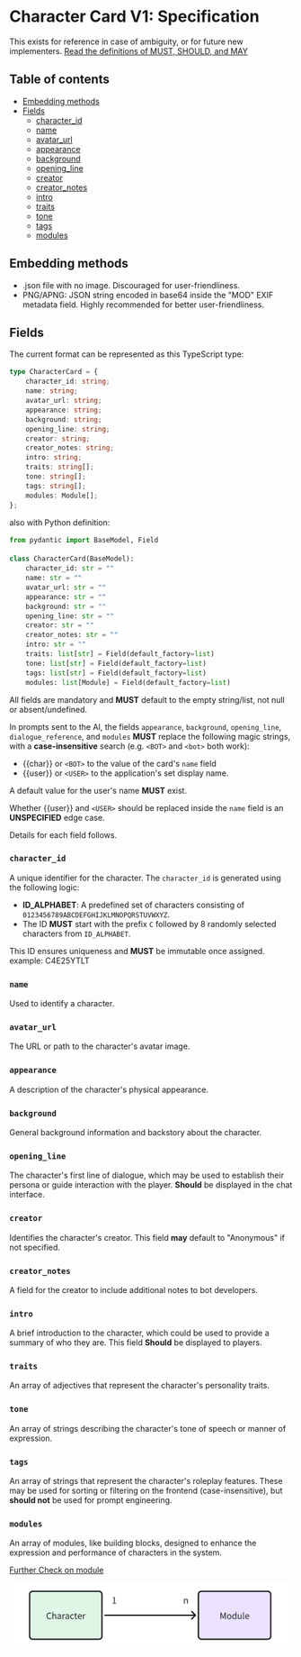 # Character Card V1: Specification

This exists for reference in case of ambiguity, or for future new implementers.
[Read the definitions of MUST, SHOULD, and MAY](./keyword_definitions.md)

## Table of contents

- [Embedding methods](#embedding-methods)
- [Fields](#fields)
  * [character_id](#character_id)
  * [name](#name)
  * [avatar_url](#avatar_url)
  * [appearance](#appearance)
  * [background](#background)
  * [opening_line](#opening_line)
  * [creator](#creator)
  * [creator_notes](#creator_notes)
  * [intro](#intro)
  * [traits](#traits)
  * [tone](#tone)
  * [tags](#tags)
  * [modules](#modules)


## Embedding methods

- .json file with no image. Discouraged for user-friendliness.
- PNG/APNG: JSON string encoded in base64 inside the "MOD" EXIF metadata field. Highly recommended for better user-friendliness.


## Fields

The current format can be represented as this TypeScript type:

```ts
type CharacterCard = {
    character_id: string;
    name: string;
    avatar_url: string;
    appearance: string;
    background: string;
    opening_line: string;
    creator: string;
    creator_notes: string;
    intro: string;
    traits: string[];
    tone: string[];
    tags: string[];
    modules: Module[];
};
```

also with Python definition:
```python
from pydantic import BaseModel, Field

class CharacterCard(BaseModel):
    character_id: str = ""
    name: str = ""
    avatar_url: str = ""
    appearance: str = ""
    background: str = ""
    opening_line: str = ""
    creator: str = ""
    creator_notes: str = ""
    intro: str = ""
    traits: list[str] = Field(default_factory=list)
    tone: list[str] = Field(default_factory=list)
    tags: list[str] = Field(default_factory=list)                          
    modules: list[Module] = Field(default_factory=list)
```

All fields are mandatory and **MUST** default to the empty string/list, not null or absent/undefined.

In prompts sent to the AI, the fields `appearance`, `background`, `opening_line`, `dialogue_reference`, and `modules` **MUST** replace the following magic strings, with a **case-insensitive** search (e.g. `<BOT>` and `<bot>` both work):
- {{char}} or `<BOT>` to the value of the card's `name` field
- {{user}} or `<USER>` to the application's set display name.

A default value for the user's name **MUST** exist.

Whether {{user}} and `<USER>` should be replaced inside the `name` field is an **UNSPECIFIED** edge case.

Details for each field follows.

### `character_id`
A unique identifier for the character. The `character_id` is generated using the following logic:

- **ID_ALPHABET**: A predefined set of characters consisting of `0123456789ABCDEFGHIJKLMNOPQRSTUVWXYZ`.
- The ID **MUST** start with the prefix `C` followed by 8 randomly selected characters from `ID_ALPHABET`.

This ID ensures uniqueness and **MUST** be immutable once assigned.
example: C4E25YTLT

### `name`
Used to identify a character.

### `avatar_url`
The URL or path to the character's avatar image.

### `appearance`
A description of the character's physical appearance.

### `background`
General background information and backstory about the character.

### `opening_line`
The character's first line of dialogue, which may be used to establish their persona or guide interaction with the player. **Should** be displayed in the chat interface.

### `creator`
Identifies the character's creator. This field **may** default to "Anonymous" if not specified.

### `creator_notes`
A field for the creator to include additional notes to bot developers.

### `intro`
A brief introduction to the character, which could be used to provide a summary of who they are. This field **Should** be displayed to players.

### `traits`
An array of adjectives that represent the character's personality traits.

### `tone`
An array of strings describing the character's tone of speech or manner of expression.

### `tags`
An array of strings that represent the character's roleplay features. These may be used for sorting or filtering on the frontend (case-insensitive), but **should not** be used for prompt engineering.

### `modules`
An array of modules, like building blocks, designed to enhance the expression and performance of characters in the system.


[Further Check on module](./module_v1.md)

![character_module](/image/character_module.png)



